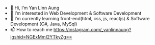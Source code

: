 - 👋 Hi, I’m Yan Linn Aung
- 👀 I’m interested in Web Development & Software Development
- 🌱 I’m currently learning front-end(html, css, js, reactjs) & Software Development (C#, Java, MySql)
- 📫 How to reach me https://instagram.com/_yanlinnaung?igshid=NGExMmI2YTkyZg==
